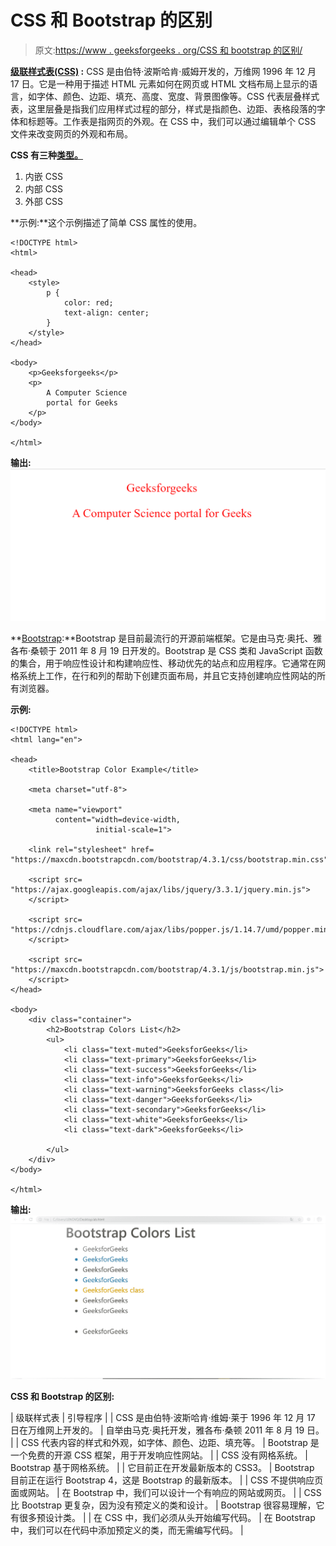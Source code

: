 # CSS 和 Bootstrap 的区别

> 原文:[https://www . geeksforgeeks . org/CSS 和 bootstrap 的区别/](https://www.geeksforgeeks.org/difference-between-css-and-bootstrap/)

**[级联样式表(CSS)](https://www.geeksforgeeks.org/css-tutorials/) :** CSS 是由伯特·波斯哈肯·威姆开发的，万维网 1996 年 12 月 17 日。它是一种用于描述 HTML 元素如何在网页或 HTML 文档布局上显示的语言，如字体、颜色、边距、填充、高度、宽度、背景图像等。CSS 代表层叠样式表，这里层叠是指我们应用样式过程的部分，样式是指颜色、边距、表格段落的字体和标题等。工作表是指网页的外观。在 CSS 中，我们可以通过编辑单个 CSS 文件来改变网页的外观和布局。

**CSS 有三种[类型。](https://www.geeksforgeeks.org/types-of-css-cascading-style-sheet/)**

1.  内嵌 CSS
2.  内部 CSS
3.  外部 CSS

**示例:**这个示例描述了简单 CSS 属性的使用。

```
<!DOCTYPE html>
<html>

<head>
    <style>
        p {
            color: red;
            text-align: center;
        }
    </style>
</head>

<body>
    <p>Geeksforgeeks</p>
    <p>
        A Computer Science 
        portal for Geeks
    </p>
</body>

</html>
```

**输出:**
![](img/c815a9868c7c35ab66d6288abf787f4b.png)

**[Bootstrap](https://www.geeksforgeeks.org/bootstrap-tutorials/):**Bootstrap 是目前最流行的开源前端框架。它是由马克·奥托、雅各布·桑顿于 2011 年 8 月 19 日开发的。Bootstrap 是 CSS 类和 JavaScript 函数的集合，用于响应性设计和构建响应性、移动优先的站点和应用程序。它通常在网格系统上工作，在行和列的帮助下创建页面布局，并且它支持创建响应性网站的所有浏览器。

**示例:**

```
<!DOCTYPE html> 
<html lang="en"> 

<head> 
    <title>Bootstrap Color Example</title> 

    <meta charset="utf-8"> 

    <meta name="viewport" 
          content="width=device-width,
                   initial-scale=1"> 

    <link rel="stylesheet" href= 
"https://maxcdn.bootstrapcdn.com/bootstrap/4.3.1/css/bootstrap.min.css"> 

    <script src= 
"https://ajax.googleapis.com/ajax/libs/jquery/3.3.1/jquery.min.js"> 
    </script> 

    <script src= 
"https://cdnjs.cloudflare.com/ajax/libs/popper.js/1.14.7/umd/popper.min.js"> 
    </script> 

    <script src= 
"https://maxcdn.bootstrapcdn.com/bootstrap/4.3.1/js/bootstrap.min.js"> 
    </script> 
</head> 

<body> 
    <div class="container"> 
        <h2>Bootstrap Colors List</h2> 
        <ul> 
            <li class="text-muted">GeeksforGeeks</li> 
            <li class="text-primary">GeeksforGeeks</li> 
            <li class="text-success">GeeksforGeeks</li> 
            <li class="text-info">GeeksforGeeks</li> 
            <li class="text-warning">GeeksforGeeks class</li> 
            <li class="text-danger">GeeksforGeeks</li> 
            <li class="text-secondary">GeeksforGeeks</li> 
            <li class="text-white">GeeksforGeeks</li> 
            <li class="text-dark">GeeksforGeeks</li> 

        </ul> 
    </div> 
</body> 

</html> 
```

**输出:**
![](img/549387a9b2984997f28d0a189705d580.png)

**CSS 和 Bootstrap 的区别:**

| 级联样式表 | 引导程序 |
| CSS 是由伯特·波斯哈肯·维姆·莱于 1996 年 12 月 17 日在万维网上开发的。 | 自举由马克·奥托开发，雅各布·桑顿 2011 年 8 月 19 日。 |
| CSS 代表内容的样式和外观，如字体、颜色、边距、填充等。 | Bootstrap 是一个免费的开源 CSS 框架，用于开发响应性网站。 |
| CSS 没有网格系统。 | Bootstrap 基于网格系统。 |
| 它目前正在开发最新版本的 CSS3。 | Bootstrap 目前正在运行 Bootstrap 4，这是 Bootstrap 的最新版本。 |
| CSS 不提供响应页面或网站。 | 在 Bootstrap 中，我们可以设计一个有响应的网站或网页。 |
| CSS 比 Bootstrap 更复杂，因为没有预定义的类和设计。 | Bootstrap 很容易理解，它有很多预设计类。 |
| 在 CSS 中，我们必须从头开始编写代码。 | 在 Bootstrap 中，我们可以在代码中添加预定义的类，而无需编写代码。 |